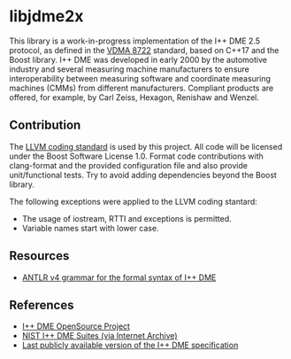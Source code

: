 # libjdme2x

This library is a work-in-progress implementation of the I++ DME 2.5 protocol, as defined in the
[VDMA 8722](https://www.dinmedia.de/en/technical-rule/vdma-8722/378593245) standard, based on C++17
and the Boost library. I++ DME was developed in early 2000 by the automotive
industry and several measuring machine manufacturers to ensure interoperability between measuring
software and coordinate measuring machines (CMMs) from different manufacturers. Compliant products
are offered, for example, by Carl Zeiss, Hexagon, Renishaw and Wenzel.

## Contribution

The [LLVM coding standard](https://llvm.org/docs/CodingStandards.html) is used by this project.
All code will be licensed under the Boost Software License 1.0. Format code contributions with
clang-format and the provided configuration file and also provide unit/functional tests. Try to
avoid adding dependencies beyond the Boost library.

The following exceptions were applied to the LLVM coding stantard:
- The usage of iostream, RTTI and exceptions is permitted.
- Variable names start with lower case.

## Resources

- [ANTLR v4 grammar for the formal syntax of I++ DME](schemas/IPPDME.g4)

## References

- [I++ DME OpenSource Project](https://sourceforge.net/projects/iplusplusdme)
- [NIST I++ DME Suites (via Internet Archive)](https://web.archive.org/web/20150906063106/http://www.isd.mel.nist.gov/projects/metrology_interoperability/NISTactivities.htm)
- [Last publicly available version of the I++ DME specification](https://sourceforge.net/projects/iplusplusdme/files/Specification%20documents/I%2B%2B%20V1.7%20specifications/I%2B%2BDME%20specification%20document%201.7.pdf)